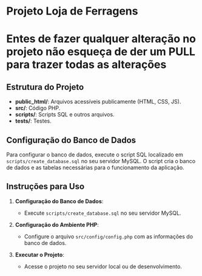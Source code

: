 # Projeto Loja de Ferragens
# Entes de fazer qualquer alteração no projeto não esqueça de der um PULL para trazer todas as alterações 
## Estrutura do Projeto

- **public_html/**: Arquivos acessíveis publicamente (HTML, CSS, JS).
- **src/**: Código PHP.
- **scripts/**: Scripts SQL e outros arquivos.
- **tests/**: Testes.

## Configuração do Banco de Dados

Para configurar o banco de dados, execute o script SQL localizado em `scripts/create_database.sql` no seu servidor MySQL. O script cria o banco de dados e as tabelas necessárias para o funcionamento da aplicação.

## Instruções para Uso

1. **Configuração do Banco de Dados**:
   - Execute `scripts/create_database.sql` no seu servidor MySQL.

2. **Configuração do Ambiente PHP**:
   - Configure o arquivo `src/config/config.php` com as informações do banco de dados.

3. **Executar o Projeto**:
   - Acesse o projeto no seu servidor local ou de desenvolvimento.
